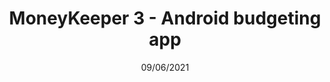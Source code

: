 ---
title: MoneyKeeper 3 - Android budgeting app
description: My 3rd version of moneykeeper app, this is done with the newest modern practices for native android developement. However I haven't had the chance to release it as I want to do some design change
media: './media/moneykeeper3.gif'
alt: 'Android app Moneykeeper 3 gif'
date: 09/06/2021
category: [Android, Kotlin]
frontpage: true
---